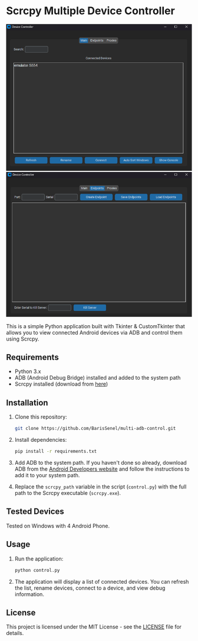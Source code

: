 # Scrcpy Multiple Device Controller

![Example](images/main.png)
![Endpoints](images/endpoints.png)

This is a simple Python application built with Tkinter & CustomTkinter that allows you to view connected Android devices via ADB and control them using Scrcpy.

## Requirements

- Python 3.x
- ADB (Android Debug Bridge) installed and added to the system path
- Scrcpy installed (download from [here](https://github.com/Genymobile/scrcpy))

## Installation

1. Clone this repository:

    ```bash
    git clone https://github.com/BarisSenel/multi-adb-control.git
    ```

2. Install dependencies:

    ```bash
    pip install -r requirements.txt
    ```

3. Add ADB to the system path. If you haven't done so already, download ADB from the [Android Developers website](https://developer.android.com/studio/releases/platform-tools.html) and follow the instructions to add it to your system path.

4. Replace the `scrcpy_path` variable in the script (`control.py`) with the full path to the Scrcpy executable (`scrcpy.exe`).
## Tested Devices

Tested on Windows with 4 Android Phone.

## Usage

1. Run the application:

    ```bash
    python control.py
    ```

2. The application will display a list of connected devices. You can refresh the list, rename devices, connect to a device, and view debug information.

## License

This project is licensed under the MIT License - see the [LICENSE](LICENSE) file for details.
